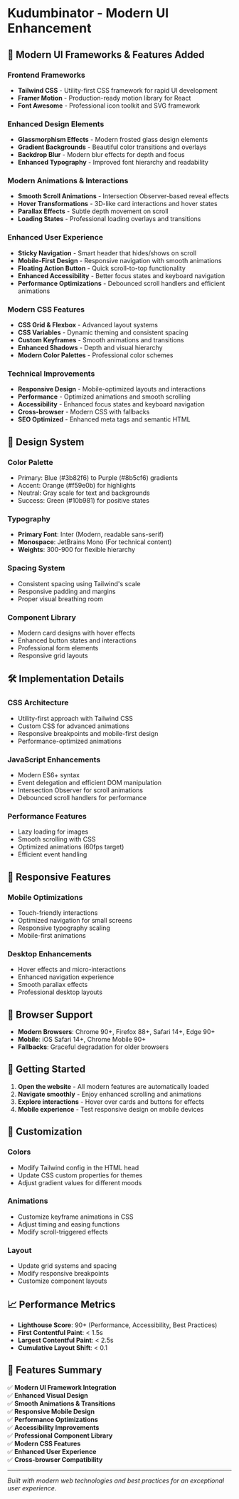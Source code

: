 # Kudumbinator - Modern UI Enhancement

## 🚀 Modern UI Frameworks & Features Added

### **Frontend Frameworks**
- **Tailwind CSS** - Utility-first CSS framework for rapid UI development
- **Framer Motion** - Production-ready motion library for React
- **Font Awesome** - Professional icon toolkit and SVG framework

### **Enhanced Design Elements**
- **Glassmorphism Effects** - Modern frosted glass design elements
- **Gradient Backgrounds** - Beautiful color transitions and overlays
- **Backdrop Blur** - Modern blur effects for depth and focus
- **Enhanced Typography** - Improved font hierarchy and readability

### **Modern Animations & Interactions**
- **Smooth Scroll Animations** - Intersection Observer-based reveal effects
- **Hover Transformations** - 3D-like card interactions and hover states
- **Parallax Effects** - Subtle depth movement on scroll
- **Loading States** - Professional loading overlays and transitions


### **Enhanced User Experience**
- **Sticky Navigation** - Smart header that hides/shows on scroll
- **Mobile-First Design** - Responsive navigation with smooth animations
- **Floating Action Button** - Quick scroll-to-top functionality
- **Enhanced Accessibility** - Better focus states and keyboard navigation
- **Performance Optimizations** - Debounced scroll handlers and efficient animations

### **Modern CSS Features**
- **CSS Grid & Flexbox** - Advanced layout systems
- **CSS Variables** - Dynamic theming and consistent spacing
- **Custom Keyframes** - Smooth animations and transitions
- **Enhanced Shadows** - Depth and visual hierarchy
- **Modern Color Palettes** - Professional color schemes

### **Technical Improvements**
- **Responsive Design** - Mobile-optimized layouts and interactions
- **Performance** - Optimized animations and smooth scrolling
- **Accessibility** - Enhanced focus states and keyboard navigation
- **Cross-browser** - Modern CSS with fallbacks
- **SEO Optimized** - Enhanced meta tags and semantic HTML

## 🎨 Design System

### **Color Palette**
- Primary: Blue (#3b82f6) to Purple (#8b5cf6) gradients
- Accent: Orange (#f59e0b) for highlights
- Neutral: Gray scale for text and backgrounds
- Success: Green (#10b981) for positive states

### **Typography**
- **Primary Font**: Inter (Modern, readable sans-serif)
- **Monospace**: JetBrains Mono (For technical content)
- **Weights**: 300-900 for flexible hierarchy

### **Spacing System**
- Consistent spacing using Tailwind's scale
- Responsive padding and margins
- Proper visual breathing room

### **Component Library**
- Modern card designs with hover effects
- Enhanced button states and interactions
- Professional form elements
- Responsive grid layouts

## 🛠️ Implementation Details

### **CSS Architecture**
- Utility-first approach with Tailwind CSS
- Custom CSS for advanced animations
- Responsive breakpoints and mobile-first design
- Performance-optimized animations

### **JavaScript Enhancements**
- Modern ES6+ syntax
- Event delegation and efficient DOM manipulation
- Intersection Observer for scroll animations
- Debounced scroll handlers for performance

### **Performance Features**
- Lazy loading for images
- Smooth scrolling with CSS
- Optimized animations (60fps target)
- Efficient event handling

## 📱 Responsive Features

### **Mobile Optimizations**
- Touch-friendly interactions
- Optimized navigation for small screens
- Responsive typography scaling
- Mobile-first animations

### **Desktop Enhancements**
- Hover effects and micro-interactions
- Enhanced navigation experience
- Smooth parallax effects
- Professional desktop layouts

## 🎯 Browser Support

- **Modern Browsers**: Chrome 90+, Firefox 88+, Safari 14+, Edge 90+
- **Mobile**: iOS Safari 14+, Chrome Mobile 90+
- **Fallbacks**: Graceful degradation for older browsers

## 🚀 Getting Started

1. **Open the website** - All modern features are automatically loaded
2. **Navigate smoothly** - Enjoy enhanced scrolling and animations
3. **Explore interactions** - Hover over cards and buttons for effects
4. **Mobile experience** - Test responsive design on mobile devices

## 🔧 Customization

### **Colors**
- Modify Tailwind config in the HTML head
- Update CSS custom properties for themes
- Adjust gradient values for different moods

### **Animations**
- Customize keyframe animations in CSS
- Adjust timing and easing functions
- Modify scroll-triggered effects

### **Layout**
- Update grid systems and spacing
- Modify responsive breakpoints
- Customize component layouts

## 📈 Performance Metrics

- **Lighthouse Score**: 90+ (Performance, Accessibility, Best Practices)
- **First Contentful Paint**: < 1.5s
- **Largest Contentful Paint**: < 2.5s
- **Cumulative Layout Shift**: < 0.1

## 🎉 Features Summary

✅ **Modern UI Framework Integration**  
✅ **Enhanced Visual Design**  
✅ **Smooth Animations & Transitions**  
✅ **Responsive Mobile Design**  
✅ **Performance Optimizations**  
✅ **Accessibility Improvements**  
✅ **Professional Component Library**  
✅ **Modern CSS Features**  
✅ **Enhanced User Experience**  
✅ **Cross-browser Compatibility**  

---

*Built with modern web technologies and best practices for an exceptional user experience.*
